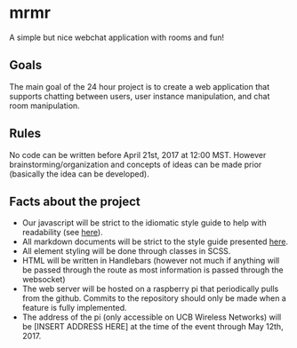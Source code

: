 # mrmr

A simple but nice webchat application with rooms and fun!

## Goals

The main goal of the 24 hour project is to create a web application that supports chatting between users, user instance manipulation, and chat room manipulation.

## Rules

No code can be written before April 21st, 2017 at 12:00 MST. However brainstorming/organization and concepts of ideas can be made prior (basically the idea can be developed).

## Facts about the project

- Our javascript will be strict to the idiomatic style guide to help with readability (see [here](https://github.com/rwaldron/idiomatic.js/)).
- All markdown documents will be strict to the style guide presented [here](https://github.com/mivok/markdownlint/blob/master/docs/RULES.md).
- All element styling will be done through classes in SCSS.
- HTML will be written in Handlebars (however not much if anything will be passed through the route as most information is passed through the websocket)
- The web server will be hosted on a raspberry pi that periodically pulls from the github. Commits to the repository should only be made when a feature is fully implemented.
- The address of the pi (only accessible on UCB Wireless Networks) will be [INSERT ADDRESS HERE] at the time of the event through May 12th, 2017.